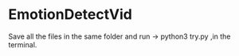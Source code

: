 # EmotionDetectVid
Save all the files in the same folder and run -> python3 try.py ,in the terminal.
